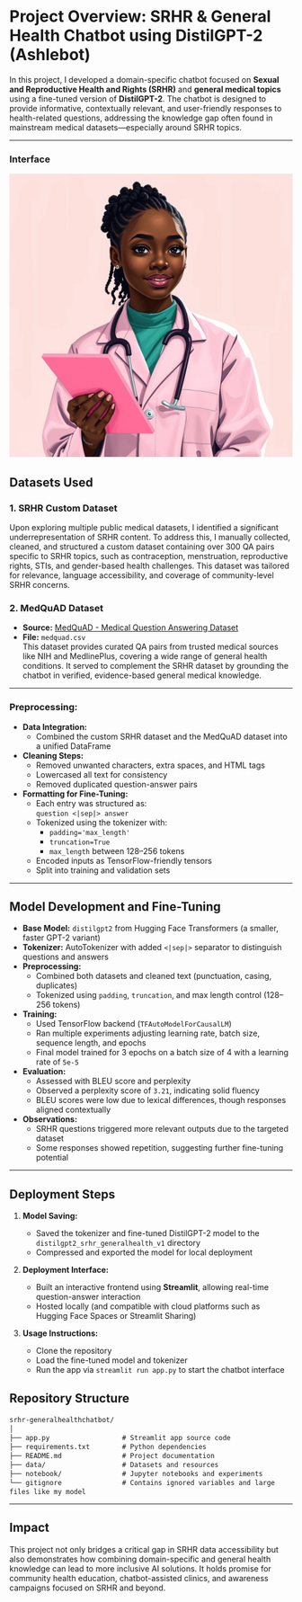 #  Project Overview: SRHR & General Health Chatbot using DistilGPT-2 (Ashlebot)

In this project, I developed a domain-specific chatbot focused on **Sexual and Reproductive Health and Rights (SRHR)** and **general medical topics** using a fine-tuned version of **DistilGPT-2**. The chatbot is designed to provide informative, contextually relevant, and user-friendly responses to health-related questions, addressing the knowledge gap often found in mainstream medical datasets—especially around SRHR topics.

---
### Interface

[![Watch the video](./images/ashlebot.jpg)](https://youtu.be/gGY2CUTfuis)

## Datasets Used

### 1. SRHR Custom Dataset
Upon exploring multiple public medical datasets, I identified a significant underrepresentation of SRHR content. To address this, I manually collected, cleaned, and structured a custom dataset containing over 300 QA pairs specific to SRHR topics, such as contraception, menstruation, reproductive rights, STIs, and gender-based health challenges. This dataset was tailored for relevance, language accessibility, and coverage of community-level SRHR concerns.

### 2. MedQuAD Dataset
- **Source:** [MedQuAD - Medical Question Answering Dataset](https://www.kaggle.com/datasets/pythonafroz/medquad-medical-question-answer-for-ai-research)
- **File:** `medquad.csv`  
This dataset provides curated QA pairs from trusted medical sources like NIH and MedlinePlus, covering a wide range of general health conditions. It served to complement the SRHR dataset by grounding the chatbot in verified, evidence-based general medical knowledge.

---
###  Preprocessing:

- **Data Integration:**
  - Combined the custom SRHR dataset and the MedQuAD dataset into a unified DataFrame
- **Cleaning Steps:**
  - Removed unwanted characters, extra spaces, and HTML tags
  - Lowercased all text for consistency
  - Removed duplicated question-answer pairs
- **Formatting for Fine-Tuning:**
  - Each entry was structured as:  
    `question <|sep|> answer`
  - Tokenized using the tokenizer with:
    - `padding='max_length'`
    - `truncation=True`
    - `max_length` between 128–256 tokens
  - Encoded inputs as TensorFlow-friendly tensors
  - Split into training and validation sets

---
##  Model Development and Fine-Tuning

- **Base Model:** `distilgpt2` from Hugging Face Transformers (a smaller, faster GPT-2 variant)
- **Tokenizer:** AutoTokenizer with added `<|sep|>` separator to distinguish questions and answers
- **Preprocessing:**
  - Combined both datasets and cleaned text (punctuation, casing, duplicates)
  - Tokenized using `padding`, `truncation`, and max length control (128–256 tokens)
- **Training:**
  - Used TensorFlow backend (`TFAutoModelForCausalLM`)
  - Ran multiple experiments adjusting learning rate, batch size, sequence length, and epochs
  - Final model trained for 3 epochs on a batch size of 4 with a learning rate of `5e-5`
- **Evaluation:**
  - Assessed with BLEU score and perplexity
  - Observed a perplexity score of `3.21`, indicating solid fluency
  - BLEU scores were low due to lexical differences, though responses aligned contextually
- **Observations:**
  - SRHR questions triggered more relevant outputs due to the targeted dataset
  - Some responses showed repetition, suggesting further fine-tuning potential

---

##  Deployment Steps

1. **Model Saving:**
   - Saved the tokenizer and fine-tuned DistilGPT-2 model to the `distilgpt2_srhr_generalhealth_v1` directory
   - Compressed and exported the model for local deployment

2. **Deployment Interface:**
   - Built an interactive frontend using **Streamlit**, allowing real-time question-answer interaction
   - Hosted locally (and compatible with cloud platforms such as Hugging Face Spaces or Streamlit Sharing)



3. **Usage Instructions:**
   - Clone the repository
   - Load the fine-tuned model and tokenizer
   - Run the app via `streamlit run app.py` to start the chatbot interface

 
## Repository Structure

```
srhr-generalhealthchatbot/
│
├── app.py                  # Streamlit app source code
├── requirements.txt        # Python dependencies
├── README.md               # Project documentation
├── data/                   # Datasets and resources
├── notebook/               # Jupyter notebooks and experiments
└── gitignore               # Contains ignored variables and large files like my model 
```
---

## Impact

This project not only bridges a critical gap in SRHR data accessibility but also demonstrates how combining domain-specific and general health knowledge can lead to more inclusive AI solutions. It holds promise for community health education, chatbot-assisted clinics, and awareness campaigns focused on SRHR and beyond.
